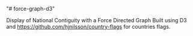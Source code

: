 "# force-graph-d3" 

Display of National Contiguity with a Force Directed Graph
Built using D3 and https://github.com/hjnilsson/country-flags for countries flags.
